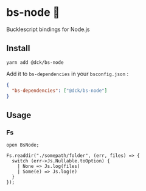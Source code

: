 # bs-node 🚧

Bucklescript bindings for Node.js

## Install

```
yarn add @dck/bs-node
```

Add it to `bs-dependencies` in your `bsconfig.json` :

```json
{
  "bs-dependencies": ["@dck/bs-node"]
}
```

## Usage

### Fs

```reason
open BsNode;

Fs.readdir("./somepath/folder", (err, files) => {
  switch (err->Js.Nullable.toOption) {
    | None => Js.log(files)
    | Some(e) => Js.log(e)
  }
});
```
